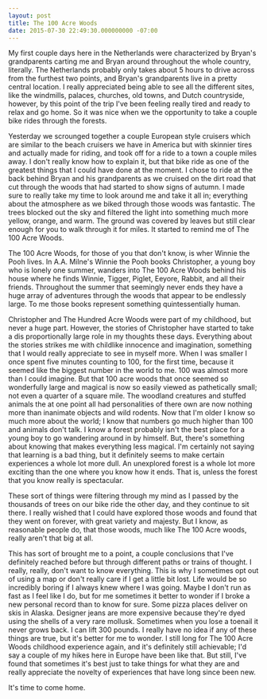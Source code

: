 ```yaml
---
layout: post
title: The 100 Acre Woods
date: 2015-07-30 22:49:30.000000000 -07:00
---
```

My first couple days here in the Netherlands were characterized by Bryan's grandparents carting me and Bryan around throughout the whole country, literally. The Netherlands probably only takes about 5 hours to drive across from the furthest two points, and Bryan's grandparents live in a pretty central location. I really appreciated being able to see all the different sites, like the windmills, palaces, churches, old towns, and Dutch countryside, however, by this point of the trip I've been feeling really tired and ready to relax and go home. So it was nice when we the opportunity to take a couple bike rides through the forests.

Yesterday we scrounged together a couple European style cruisers which are similar to the beach cruisers we have in America but with skinnier tires and actually made for riding, and took off for a ride to a town a couple miles away. I don't really know how to explain it, but that bike ride as one of the greatest things that I could have done at the moment. I chose to ride at the back behind Bryan and his grandparents as we cruised on the dirt road that cut through the woods that had started to show signs of autumn. I made sure to really take my time to look around me and take it all in; everything about the atmosphere as we biked through those woods was fantastic. The trees blocked out the sky and filtered the light into something much more yellow, orange, and warm. The ground was covered by leaves but still clear enough for you to walk through it for miles. It started to remind me of The 100 Acre Woods.

The 100 Acre Woods, for those of you that don't know, is wher Winnie the Pooh lives. In A.A. Milne's Winnie the Pooh books  Christopher, a young boy who is lonely one summer, wanders into The 100 Acre Woods behind his house where he finds Winnie, Tigger, Piglet, Eeyore, Rabbit, and all their friends. Throughout the summer that seemingly never ends they have a huge array of adventures through the woods that appear to be endlessly large. To me those books represent something quintessentially human.

Christopher and The Hundred Acre Woods were part of my childhood, but never a huge part. However, the stories of Christopher have started to take a dis proportionally large role in my thoughts these days. Everything about the stories strikes me with childlike innocence and imagination, something that I would really appreciate to see in myself more. When I was smaller I once spent five minutes counting to 100, for the first time, because it seemed like the biggest number in the world to me. 100 was almost more than I could imagine. But that 100 acre woods that once seemed so wonderfully large and magical is now so easily viewed as pathetically small; not even a quarter of a square mile. The woodland creatures and stuffed animals the at one point all had personalities of there own are now nothing more than inanimate objects and wild rodents. Now that I'm older I know so much more about the world; I know that numbers go much higher than 100 and animals don't talk. I know a forest probably isn't the best place for a young boy to go wandering around in by himself. But, there's something about knowing that makes everything less magical. I'm certainly not saying that learning is a bad thing, but it definitely seems to make certain experiences a whole lot more dull. An unexplored forest is a whole lot more exciting than the one where you know how it ends. That is, unless the forest that you know really is spectacular. 

These sort of things were filtering through my mind as I passed by the thousands of trees on our bike ride the other day, and they continue to sit there. I really wished that I could have explored those woods and found that they went on forever, with great variety and majesty. But I know, as reasonable people do, that those woods, much like The 100 Acre woods, really aren't that big at all.

This has sort of brought me to a point, a couple conclusions that I've definitely reached before but through different paths or trains of thought. I really, really, don't want to know everything. This is why I sometimes opt out of using a map or don't really care if I get a little bit lost. Life would be so incredibly boring if I always knew where I was going. Maybe I don't run as fast as I feel like I do, but for me sometimes it better to wonder if I broke a new personal record than to know for sure. Some pizza places deliver on skis in Alaska. Designer jeans are more expensive because they're dyed using the shells of a very rare mollusk. Sometimes when you lose a toenail it never grows back. I can lift 300 pounds. I really have no idea if any of these things are true, but it's better for me to wonder. I still long for The 100 Acre Woods childhood experience again, and it's definitely still achievable; I'd say a couple of my hikes here in Europe have been like that. But still, I've found that sometimes it's best just to take things for what they are and really appreciate the novelty of experiences that have long since been new.


It's time to come home.
